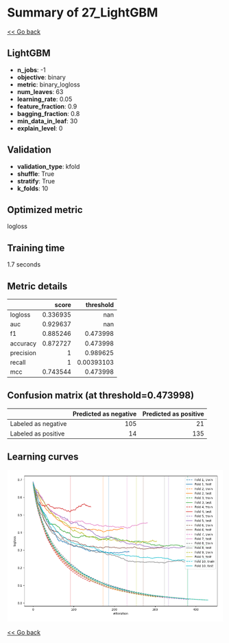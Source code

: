 # Summary of 27_LightGBM

[<< Go back](../README.md)


## LightGBM
- **n_jobs**: -1
- **objective**: binary
- **metric**: binary_logloss
- **num_leaves**: 63
- **learning_rate**: 0.05
- **feature_fraction**: 0.9
- **bagging_fraction**: 0.8
- **min_data_in_leaf**: 30
- **explain_level**: 0

## Validation
 - **validation_type**: kfold
 - **shuffle**: True
 - **stratify**: True
 - **k_folds**: 10

## Optimized metric
logloss

## Training time

1.7 seconds

## Metric details
|           |    score |    threshold |
|:----------|---------:|-------------:|
| logloss   | 0.336935 | nan          |
| auc       | 0.929637 | nan          |
| f1        | 0.885246 |   0.473998   |
| accuracy  | 0.872727 |   0.473998   |
| precision | 1        |   0.989625   |
| recall    | 1        |   0.00393103 |
| mcc       | 0.743544 |   0.473998   |


## Confusion matrix (at threshold=0.473998)
|                     |   Predicted as negative |   Predicted as positive |
|:--------------------|------------------------:|------------------------:|
| Labeled as negative |                     105 |                      21 |
| Labeled as positive |                      14 |                     135 |

## Learning curves
![Learning curves](learning_curves.png)

[<< Go back](../README.md)
